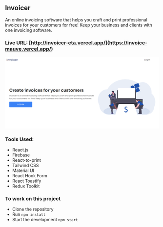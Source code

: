 ## Invoicer

An online invoicing software that helps you craft and print professional invoices for your customers for free! Keep your business and clients with one invoicing software.

### Live URL: [http://invoicer-eta.vercel.app/](https://invoice-mauve.vercel.app/)

![Web Preview](./src/images/githubSnapshot.png)

### Tools Used:

- React.js
- Firebase
- React-to-print
- Tailwind CSS
- Material UI
- React Hook Form
- React Toastify
- Redux Toolkit

### To work on this project

- Clone the repository
- Run `npm install`
- Start the development `npm start`
